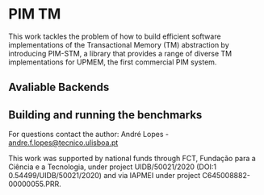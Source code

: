 # PIM TM

This work tackles the problem of how to build efficient software implementations of the Transactional Memory (TM) abstraction by introducing PIM-STM, a library that provides a range of diverse TM implementations for UPMEM, the first commercial PIM system.

## Avaliable Backends



## Building and running the benchmarks



For questions contact the author: André Lopes - andre.f.lopes@tecnico.ulisboa.pt

This work was supported by national funds through FCT, Fundação para a Ciência e a Tecnologia, under project UIDB/50021/2020 (DOI:1 0.54499/UIDB/50021/2020) and via IAPMEI under project C645008882-00000055.PRR.